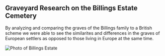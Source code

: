 ## Graveyard Research on the Billings Estate Cemetery
By analyzing and comparing the graves of the Billings family to a British scheme we were able to see the similarites and differences in the graves of European settlers as opposed to those living in Europe at the same time.

![Photo of Billings Estate](IMG_0118.JPG)
